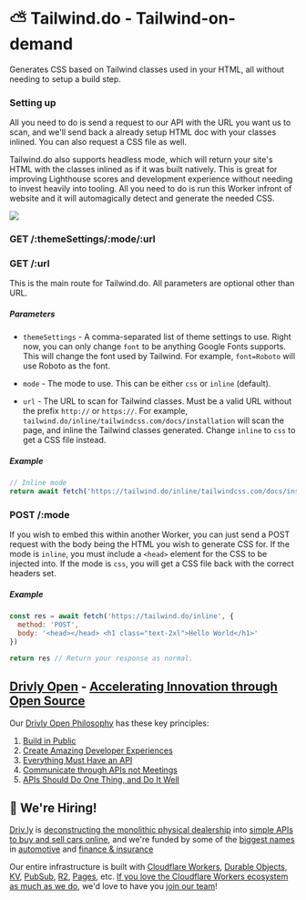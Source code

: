 # ⛅ Tailwind.do - Tailwind-on-demand

Generates CSS based on Tailwind classes used in your HTML, all without needing to setup a build step.

### Setting up
All you need to do is send a request to our API with the URL you want us to scan, and we'll send back a already setup HTML doc with your classes inlined. You can also request a CSS file as well.

Tailwind.do also supports headless mode, which will return your site's HTML with the classes inlined as if it was built natively. This is great for improving Lighthouse scores and development experience without needing to invest heavily into tooling. All you need to do is run this Worker infront of website and it will automagically detect and generate the needed CSS.

![](https://nyc3.digitaloceanspaces.com/cerulean/screenshots/2022/11/firefox_LwtOlXVlIz.png)

### GET /:themeSettings/:mode/:url
### GET /:url
This is the main route for Tailwind.do. All parameters are optional other than URL.

##### Parameters
- `themeSettings` - A comma-separated list of theme settings to use. Right now, you can only change `font` to be anything Google Fonts supports. This will change the font used by Tailwind. For example, `font=Roboto` will use Roboto as the font.

- `mode` - The mode to use. This can be either `css` or `inline` (default).

- `url` - The URL to scan for Tailwind classes. Must be a valid URL without the prefix `http://` or `https://`. For example, `tailwind.do/inline/tailwindcss.com/docs/installation` will scan the page, and inline the Tailwind classes generated. Change `inline` to `css` to get a CSS file instead.

##### Example

```js
// Inline mode
return await fetch('https://tailwind.do/inline/tailwindcss.com/docs/installation')
```


### POST /:mode
If you wish to embed this within another Worker, you can just send a POST request with the body being the HTML you wish to generate CSS for. If the mode is `inline`, you must include a `<head>` element for the CSS to be injected into. If the mode is `css`, you will get a CSS file back with the correct headers set.

##### Example
```js
const res = await fetch('https://tailwind.do/inline', {
  method: 'POST',
  body: '<head></head> <h1 class="text-2xl">Hello World</h1>'
})

return res // Return your response as normal.
```

## [Drivly Open](https://driv.ly/open) - [Accelerating Innovation through Open Source](https://blog.driv.ly/accelerating-innovation-through-open-source)

Our [Drivly Open Philosophy](https://philosophy.do) has these key principles:

1. [Build in Public](https://driv.ly/open/build-in-public)
2. [Create Amazing Developer Experiences](https://driv.ly/open/amazing-developer-experiences)
3. [Everything Must Have an API](https://driv.ly/open/everything-must-have-an-api)
4. [Communicate through APIs not Meetings](https://driv.ly/open/communicate-through-apis-not-meetings)
5. [APIs Should Do One Thing, and Do It Well](https://driv.ly/open/apis-do-one-thing)


##  🚀 We're Hiring!

[Driv.ly](https://driv.ly) is [deconstructing the monolithic physical dealership](https://blog.driv.ly/deconstructing-the-monolithic-physical-dealership) into [simple APIs to buy and sell cars online](https://driv.ly), and we're funded by some of the [biggest names](https://twitter.com/TurnerNovak) in [automotive](https://fontinalis.com/team/#bill-ford) and [finance & insurance](https://www.detroit.vc)

Our entire infrastructure is built with [Cloudflare Workers](https://workers.do), [Durable Objects](https://durable.objects.do), [KV](https://kv.cf), [PubSub](https://pubsub.do), [R2](https://r2.do.cf), [Pages](https://pages.do), etc.  [If you love the Cloudflare Workers ecosystem as much as we do](https://driv.ly/loves/workers), we'd love to have you [join our team](https://careers.do/apply)!


